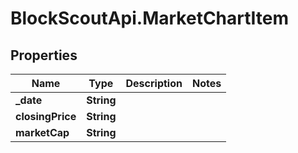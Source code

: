 # BlockScoutApi.MarketChartItem

## Properties
Name | Type | Description | Notes
------------ | ------------- | ------------- | -------------
**_date** | **String** |  | 
**closingPrice** | **String** |  | 
**marketCap** | **String** |  | 
